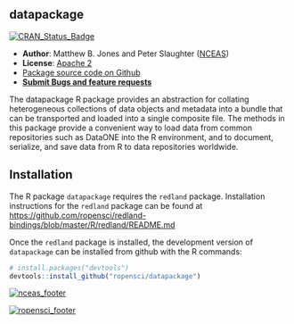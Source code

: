 ## datapackage
[![CRAN_Status_Badge](http://www.r-pkg.org/badges/version/datapackage)](http://cran.r-project.org/web/packages/datapackage)

- **Author**: Matthew B. Jones and Peter Slaughter ([NCEAS](http://www.nceas.ucsb.edu))
- **License**: [Apache 2](http://opensource.org/licenses/Apache-2.0)
- [Package source code on Github](https://github.com/ropensci/datapackage)
- [**Submit Bugs and feature requests**](https://github.com/ropensci/datapackage/issues)

The datapackage R package provides an abstraction for collating 
heterogeneous collections of data objects and metadata into a bundle that can 
be transported and loaded into a single composite file.  The methods in 
this package provide a convenient way to load data from common repositories 
such as DataONE into the R environment, and to document, serialize, and save 
data from R to data repositories worldwide.

## Installation

The R package `datapackage` requires the `redland` package. Installation instructions
for the `redland` package can be found at https://github.com/ropensci/redland-bindings/blob/master/R/redland/README.md

Once the `redland` package is installed, the development version of `datapackage` can be installed from github
with the R commands:

```R
# install.packages("devtools")
devtools::install_github("ropensci/datapackage")
```


[![nceas_footer](https://www.nceas.ucsb.edu/files/newLogo_0.png)](http://www.nceas.ucsb.edu)

[![ropensci_footer](http://ropensci.org/public_images/github_footer.png)](http://ropensci.org)